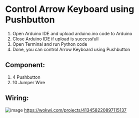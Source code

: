 # Control Arrow Keyboard using Pushbutton
1. Open Arduino IDE and upload arduino.ino code to Arduino
2. Close Arduino IDE if upload is successfull
3. Open Terminal and run Python code
4. Done, you can control Arrow Keyboard using Pushbutton

## Component:
1. 4 Pushbutton
2. 10 Jumper Wire

## Wiring:
![image](https://github.com/user-attachments/assets/e27d7521-5a55-44ef-91b7-4bc0b019f8d9)
https://wokwi.com/projects/413458220897115137

